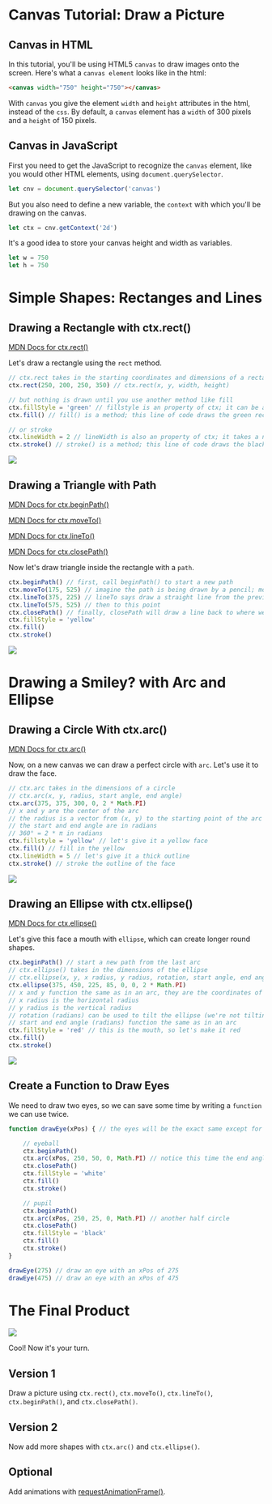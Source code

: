 
# Canvas Tutorial: Draw a Picture

## Canvas in HTML

In this tutorial, you'll be using HTML5 `canvas` to draw images onto the screen.  Here's what a `canvas element` looks like in the html:

```html
<canvas width="750" height="750"></canvas>
```

With `canvas` you give the element `width` and `height` attributes in the html, instead of the `css`.  By default, a `canvas` element has a `width` of 300 pixels and a `height` of 150 pixels.

## Canvas in JavaScript

First you need to get the JavaScript to recognize the `canvas` element, like you would other HTML elements, using ```document.querySelector```.
```javascript
let cnv = document.querySelector('canvas')
```
But you also need to define a new variable, the `context` with which you'll be drawing on the canvas.
```javascript
let ctx = cnv.getContext('2d')
```
It's a good idea to store your canvas height and width as variables.
```javascript
let w = 750
let h = 750
```

# Simple Shapes: Rectanges and Lines

## Drawing a Rectangle with ctx.rect()

[MDN Docs for ctx.rect()](https://developer.mozilla.org/en-US/docs/Web/API/CanvasRenderingContext2D/rect)

Let's draw a rectangle using the `rect` method.
```javascript
// ctx.rect takes in the starting coordinates and dimensions of a rectangle
ctx.rect(250, 200, 250, 350) // ctx.rect(x, y, width, height)

// but nothing is drawn until you use another method like fill
ctx.fillStyle = 'green' // fillstyle is an property of ctx; it can be a color, gradient, or pattern and is 'black' by default
ctx.fill() // fill() is a method; this line of code draws the green rectangle

// or stroke
ctx.lineWidth = 2 // lineWidth is also an property of ctx; it takes a number and is 1 by default
ctx.stroke() // stroke() is a method; this line of code draws the black outline of the green rectangle
```

![](canvas-rect.png)

## Drawing a Triangle with Path

[MDN Docs for ctx.beginPath()](https://developer.mozilla.org/en-US/docs/Web/API/CanvasRenderingContext2D/beginPath)

[MDN Docs for ctx.moveTo()](https://developer.mozilla.org/en-US/docs/Web/API/CanvasRenderingContext2D/moveTo)

[MDN Docs for ctx.lineTo()](https://developer.mozilla.org/en-US/docs/Web/API/CanvasRenderingContext2D/lineTo)

[MDN Docs for ctx.closePath()](https://developer.mozilla.org/en-US/docs/Web/API/CanvasRenderingContext2D/closePath)

Now let's draw triangle inside the rectangle with a `path`.
```javascript
ctx.beginPath() // first, call beginPath() to start a new path
ctx.moveTo(175, 525) // imagine the path is being drawn by a pencil; moveTo says pick up the pencil and put it down here, at these (x, y) coordinates
ctx.lineTo(375, 225) // lineTo says draw a straight line from the previous coordinates to this point
ctx.lineTo(575, 525) // then to this point
ctx.closePath() // finally, closePath will draw a line back to where we started
ctx.fillStyle = 'yellow'
ctx.fill()
ctx.stroke()
```

![](canvas-tri.png)

# Drawing a Smiley? with Arc and Ellipse

## Drawing a Circle With ctx.arc()

[MDN Docs for ctx.arc()](https://developer.mozilla.org/en-US/docs/Web/API/CanvasRenderingContext2D/arc)

Now, on a new canvas we can draw a perfect circle with `arc`.  Let's use it to draw the face.
```javascript
// ctx.arc takes in the dimensions of a circle
// ctx.arc(x, y, radius, start angle, end angle)
ctx.arc(375, 375, 300, 0, 2 * Math.PI)
// x and y are the center of the arc
// the radius is a vector from (x, y) to the starting point of the arc
// the start and end angle are in radians
// 360° = 2 * π in radians
ctx.fillstyle = 'yellow' // let's give it a yellow face
ctx.fill() // fill in the yellow
ctx.lineWidth = 5 // let's give it a thick outline
ctx.stroke() // stroke the outline of the face
```
![](canvas-arc.png)

## Drawing an Ellipse with ctx.ellipse()

[MDN Docs for ctx.ellipse()](https://developer.mozilla.org/en-US/docs/Web/API/CanvasRenderingContext2D/ellipse)

Let's give this face a mouth with `ellipse`, which can create longer round shapes.
```javascript
ctx.beginPath() // start a new path from the last arc
// ctx.ellipse() takes in the dimensions of the ellipse
// ctx.ellipse(x, y, x radius, y radius, rotation, start angle, end angle)
ctx.ellipse(375, 450, 225, 85, 0, 0, 2 * Math.PI)
// x and y function the same as in an arc, they are the coordinates of the center of the ellipse
// x radius is the horizontal radius
// y radius is the vertical radius
// rotation (radians) can be used to tilt the ellipse (we're not tilting the ellipse by using 0)
// start and end angle (radians) function the same as in an arc
ctx.fillStyle = 'red' // this is the mouth, so let's make it red
ctx.fill()
ctx.stroke()
```
![](canvas-ellipse.png)

## Create a Function to Draw Eyes

We need to draw two eyes, so we can save some time by writing a `function` we can use twice.

```javascript
function drawEye(xPos) { // the eyes will be the exact same except for the x-coordinate, so lets give this function an xPos parameter

    // eyeball
    ctx.beginPath()
    ctx.arc(xPos, 250, 50, 0, Math.PI) // notice this time the end angle value is half what it was before, this will give us a half circle
    ctx.closePath()
    ctx.fillStyle = 'white'
    ctx.fill()
    ctx.stroke()

    // pupil
    ctx.beginPath()
    ctx.arc(xPos, 250, 25, 0, Math.PI) // another half circle
    ctx.closePath()
    ctx.fillStyle = 'black'
    ctx.fill()
    ctx.stroke()
}

drawEye(275) // draw an eye with an xPos of 275
drawEye(475) // draw an eye with an xPos of 475
```

# The Final Product
![](canvas-smiley.png)

Cool!  Now it's your turn.

## Version 1

Draw a picture using `ctx.rect()`, `ctx.moveTo()`, `ctx.lineTo()`, `ctx.beginPath()`, and `ctx.closePath()`.

## Version 2

Now add more shapes with `ctx.arc()` and `ctx.ellipse()`.

## Optional

Add animations with [requestAnimationFrame()](https://developer.mozilla.org/en-US/docs/Web/API/window/requestAnimationFrame).